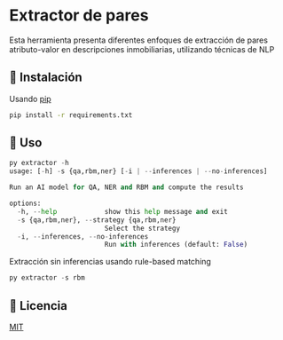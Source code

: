 # Extractor de pares

Esta herramienta presenta diferentes enfoques de extracción de pares atributo-valor en descripciones inmobiliarias, utilizando técnicas de NLP

## 🌱 Instalación

Usando [pip](https://pip.pypa.io/en/stable/)

```bash
pip install -r requirements.txt
```

## 🌱 Uso

```python
py extractor -h
usage: [-h] -s {qa,rbm,ner} [-i | --inferences | --no-inferences]

Run an AI model for QA, NER and RBM and compute the results      

options:
  -h, --help            show this help message and exit
  -s {qa,rbm,ner}, --strategy {qa,rbm,ner}
                        Select the strategy
  -i, --inferences, --no-inferences
                        Run with inferences (default: False)
```
Extracción sin inferencias usando rule-based matching
```python
py extractor -s rbm
```

## 🌱 Licencia

[MIT](https://choosealicense.com/licenses/mit/)